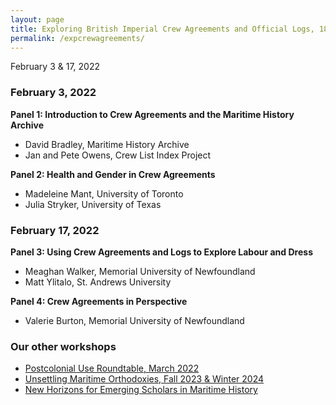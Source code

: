 ```yaml
---
layout: page
title: Exploring British Imperial Crew Agreements and Official Logs, 1863-1972
permalink: /expcrewagreements/
---
```


February 3 & 17, 2022

### February 3, 2022

**Panel 1: Introduction to Crew Agreements and the Maritime History Archive**

- David Bradley, Maritime History Archive
- Jan and Pete Owens, Crew List Index Project

**Panel 2: Health and Gender in Crew Agreements**

- Madeleine Mant, University of Toronto
- Julia Stryker, University of Texas

### February 17, 2022

**Panel 3: Using Crew Agreements and Logs to Explore Labour and Dress**

- Meaghan Walker, Memorial University of Newfoundland
- Matt Ylitalo, St. Andrews University

**Panel 4: Crew Agreements in Perspective**

- Valerie Burton, Memorial University of Newfoundland

### Our other workshops

- [Postcolonial Use Roundtable, March 2022](https://crewagreementworkshop.github.io/exploring_crew_agreements/postcolonial)
- [Unsettling Maritime Orthodoxies, Fall 2023 & Winter 2024](https://maritimeworkshops.com/orthodoxies/)
- [New Horizons for Emerging Scholars in Maritime History](https://maritimeworkshops.com/newhorizons/)
